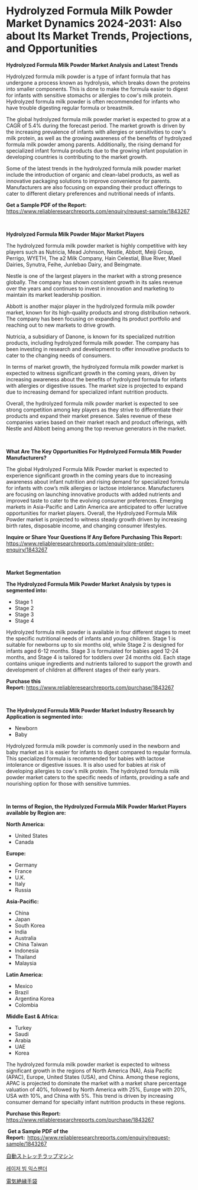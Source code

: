 <p><h1>Hydrolyzed Formula Milk Powder Market Dynamics 2024-2031: Also about Its Market Trends, Projections, and Opportunities</h1></p><p><strong>Hydrolyzed Formula Milk Powder Market Analysis and Latest Trends</strong></p>
<p><p>Hydrolyzed formula milk powder is a type of infant formula that has undergone a process known as hydrolysis, which breaks down the proteins into smaller components. This is done to make the formula easier to digest for infants with sensitive stomachs or allergies to cow's milk protein. Hydrolyzed formula milk powder is often recommended for infants who have trouble digesting regular formula or breastmilk.</p><p>The global hydrolyzed formula milk powder market is expected to grow at a CAGR of 5.4% during the forecast period. The market growth is driven by the increasing prevalence of infants with allergies or sensitivities to cow's milk protein, as well as the growing awareness of the benefits of hydrolyzed formula milk powder among parents. Additionally, the rising demand for specialized infant formula products due to the growing infant population in developing countries is contributing to the market growth.</p><p>Some of the latest trends in the hydrolyzed formula milk powder market include the introduction of organic and clean-label products, as well as innovative packaging solutions to improve convenience for parents. Manufacturers are also focusing on expanding their product offerings to cater to different dietary preferences and nutritional needs of infants.</p></p>
<p><strong>Get a Sample PDF of the Report:&nbsp;</strong> <a href="https://www.reliableresearchreports.com/enquiry/request-sample/1843267">https://www.reliableresearchreports.com/enquiry/request-sample/1843267</a></p>
<p>&nbsp;</p>
<p><strong>Hydrolyzed Formula Milk Powder Major Market Players</strong></p>
<p><p>The hydrolyzed formula milk powder market is highly competitive with key players such as Nutricia, Mead Johnson, Nestle, Abbott, Meiji Group, Perrigo, WYETH, The a2 Milk Company, Hain Celestial, Blue River, Maeil Dairies, Synutra, Feihe, Junlebao Dairy, and Beingmate. </p><p>Nestle is one of the largest players in the market with a strong presence globally. The company has shown consistent growth in its sales revenue over the years and continues to invest in innovation and marketing to maintain its market leadership position.</p><p>Abbott is another major player in the hydrolyzed formula milk powder market, known for its high-quality products and strong distribution network. The company has been focusing on expanding its product portfolio and reaching out to new markets to drive growth.</p><p>Nutricia, a subsidiary of Danone, is known for its specialized nutrition products, including hydrolyzed formula milk powder. The company has been investing in research and development to offer innovative products to cater to the changing needs of consumers.</p><p>In terms of market growth, the hydrolyzed formula milk powder market is expected to witness significant growth in the coming years, driven by increasing awareness about the benefits of hydrolyzed formula for infants with allergies or digestive issues. The market size is projected to expand due to increasing demand for specialized infant nutrition products.</p><p>Overall, the hydrolyzed formula milk powder market is expected to see strong competition among key players as they strive to differentiate their products and expand their market presence. Sales revenue of these companies varies based on their market reach and product offerings, with Nestle and Abbott being among the top revenue generators in the market.</p></p>
<p>&nbsp;</p>
<p><strong>What Are The Key Opportunities For Hydrolyzed Formula Milk Powder Manufacturers?</strong></p>
<p><p>The global Hydrolyzed Formula Milk Powder market is expected to experience significant growth in the coming years due to increasing awareness about infant nutrition and rising demand for specialized formula for infants with cow’s milk allergies or lactose intolerance. Manufacturers are focusing on launching innovative products with added nutrients and improved taste to cater to the evolving consumer preferences. Emerging markets in Asia-Pacific and Latin America are anticipated to offer lucrative opportunities for market players. Overall, the Hydrolyzed Formula Milk Powder market is projected to witness steady growth driven by increasing birth rates, disposable income, and changing consumer lifestyles.</p></p>
<p><strong>Inquire or Share Your Questions If Any Before Purchasing This Report:</strong> <a href="https://www.reliableresearchreports.com/enquiry/pre-order-enquiry/1843267">https://www.reliableresearchreports.com/enquiry/pre-order-enquiry/1843267</a></p>
<p>&nbsp;</p>
<p><strong>Market Segmentation</strong></p>
<p><strong>The Hydrolyzed Formula Milk Powder Market Analysis by types is segmented into:</strong></p>
<p><ul><li>Stage 1</li><li>Stage 2</li><li>Stage 3</li><li>Stage 4</li></ul></p>
<p><p>Hydrolyzed formula milk powder is available in four different stages to meet the specific nutritional needs of infants and young children. Stage 1 is suitable for newborns up to six months old, while Stage 2 is designed for infants aged 6-12 months. Stage 3 is formulated for babies aged 12-24 months, and Stage 4 is tailored for toddlers over 24 months old. Each stage contains unique ingredients and nutrients tailored to support the growth and development of children at different stages of their early years.</p></p>
<p><strong>Purchase this Report:&nbsp;</strong><a href="https://www.reliableresearchreports.com/purchase/1843267">https://www.reliableresearchreports.com/purchase/1843267</a></p>
<p>&nbsp;</p>
<p><strong>The Hydrolyzed Formula Milk Powder Market Industry Research by Application is segmented into:</strong></p>
<p><ul><li>Newborn</li><li>Baby</li></ul></p>
<p><p>Hydrolyzed formula milk powder is commonly used in the newborn and baby market as it is easier for infants to digest compared to regular formula. This specialized formula is recommended for babies with lactose intolerance or digestive issues. It is also used for babies at risk of developing allergies to cow's milk protein. The hydrolyzed formula milk powder market caters to the specific needs of infants, providing a safe and nourishing option for those with sensitive tummies.</p></p>
<p>&nbsp;</p>
<p><strong>In terms of Region, the Hydrolyzed Formula Milk Powder Market Players available by Region are:</strong></p>
<p>
    <p> <strong> North America: </strong>
        <ul>
            <li>United States</li>
            <li>Canada</li>
        </ul>
        </p> 
    <p> <strong> Europe: </strong>
        <ul>
            <li>Germany</li>
            <li>France</li>
            <li>U.K.</li>
            <li>Italy</li>
            <li>Russia</li>
        </ul>
        </p> 
    <p> <strong> Asia-Pacific: </strong>
        <ul>
            <li>China</li>
            <li>Japan</li>
            <li>South Korea</li>
            <li>India</li>
            <li>Australia</li>
            <li>China Taiwan</li>
            <li>Indonesia</li>
            <li>Thailand</li>
            <li>Malaysia</li>
        </ul>
        </p> 
    <p> <strong> Latin America: </strong>
        <ul>
            <li>Mexico</li>
            <li>Brazil</li>
            <li>Argentina Korea</li>
            <li>Colombia</li>
        </ul>
        </p> 
    <p> <strong> Middle East & Africa: </strong>
        <ul>
            <li>Turkey</li>
            <li>Saudi</li>
            <li>Arabia</li>
            <li>UAE</li>
            <li>Korea</li>
        </ul>
    </p>
    </p>
<p><p>The hydrolyzed formula milk powder market is expected to witness significant growth in the regions of North America (NA), Asia Pacific (APAC), Europe, United States (USA), and China. Among these regions, APAC is projected to dominate the market with a market share percentage valuation of 40%, followed by North America with 25%, Europe with 20%, USA with 10%, and China with 5%. This trend is driven by increasing consumer demand for specialty infant nutrition products in these regions.</p></p>
<p><strong>Purchase this Report: </strong><a href="https://www.reliableresearchreports.com/purchase/1843267">https://www.reliableresearchreports.com/purchase/1843267</a></p>
<p>&nbsp;<strong>Get a Sample PDF of the Report:&nbsp;&nbsp;</strong><a href="https://www.reliableresearchreports.com/enquiry/request-sample/1843267">https://www.reliableresearchreports.com/enquiry/request-sample/1843267</a></p>
<p><strong></strong></p>
<p><p><a href="https://github.com/JacksonWiza1924/Market-Research-Report-List-1/blob/main/34309917857.md">自動ストレッチラップマシン</a></p><p><a href="https://github.com/RichardLueilwitz787/Market-Research-Report-List-1/blob/main/32452647377.md">레이저 빔 익스팬더</a></p><p><a href="https://github.com/Calvi3ynJerde867/Market-Research-Report-List-1/blob/main/98393997856.md">電気絶縁手袋</a></p></p>